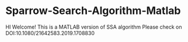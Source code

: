 # Sparrow-Search-Algorithm-Matlab
HI Welcome!
This is a MATLAB version of SSA algorithm 
Please check on 
DOI:10.1080/21642583.2019.1708830
